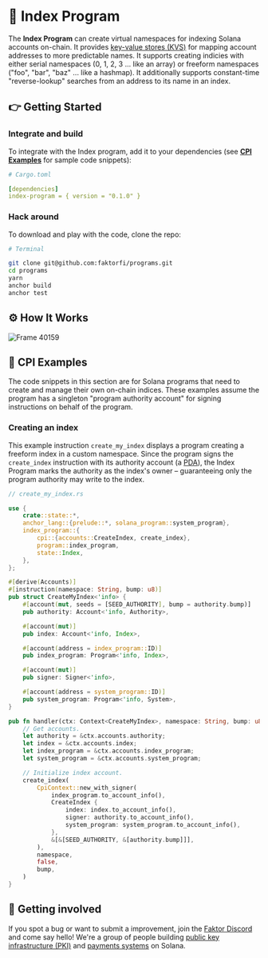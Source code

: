 # 🔢 Index Program

The **Index Program** can create virtual namespaces for indexing Solana accounts on-chain. It provides [key-value stores (KVS)](https://en.wikipedia.org/wiki/Key%E2%80%93value_database) for mapping account addresses to more predictable names. It supports creating indicies with either serial namespaces (0, 1, 2, 3 ... like an array) or freeform namespaces ("foo", "bar", "baz" ... like a hashmap). It additionally supports constant-time "reverse-lookup" searches from an address to its name in an index.


## 👉 Getting Started

### Integrate and build

To integrate with the Index program, add it to your dependencies (see [**CPI Examples**](https://github.com/faktorfi/programs/tree/main/programs/index/#cpi-examples) for sample code snippets):

```yaml
# Cargo.toml

[dependencies]
index-program = { version = "0.1.0" }
```

### Hack around

To download and play with the code, clone the repo:

```sh
# Terminal

git clone git@github.com:faktorfi/programs.git
cd programs
yarn
anchor build
anchor test
```


## ⚙️ How It Works

![Frame 40159](https://user-images.githubusercontent.com/8634334/146040947-f246e623-b105-447e-8ab4-bc4a59eabc52.png)



## 🦀 CPI Examples

The code snippets in this section are for Solana programs that need to create and manage their own on-chain indices. These examples assume the program has a singleton "program authority account" for signing instructions on behalf of the program.

### Creating an index

This example instruction `create_my_index` displays a program creating a freeform index in a custom namespace. Since the program signs the `create_index` instruction with its authority account (a [PDA](https://docs.solana.com/developing/programming-model/calling-between-programs#program-derived-addresses)), the Index Program marks the authority as the index's owner – guaranteeing only the program authority may write to the index.

```rs
// create_my_index.rs

use {
    crate::state::*,
    anchor_lang::{prelude::*, solana_program::system_program},
    index_program::{
        cpi::{accounts::CreateIndex, create_index},
        program::index_program,
        state::Index,
    },
};

#[derive(Accounts)]
#[instruction(namespace: String, bump: u8)]
pub struct CreateMyIndex<'info> {
    #[account(mut, seeds = [SEED_AUTHORITY], bump = authority.bump)]
    pub authority: Account<'info, Authority>,

    #[account(mut)]
    pub index: Account<'info, Index>,

    #[account(address = index_program::ID)]
    pub index_program: Program<'info, Index>,

    #[account(mut)]
    pub signer: Signer<'info>,

    #[account(address = system_program::ID)]
    pub system_program: Program<'info, System>,
}

pub fn handler(ctx: Context<CreateMyIndex>, namespace: String, bump: u8) -> ProgramResult {
    // Get accounts.
    let authority = &ctx.accounts.authority;
    let index = &ctx.accounts.index;
    let index_program = &ctx.accounts.index_program;
    let system_program = &ctx.accounts.system_program;

    // Initialize index account.
    create_index(
        CpiContext::new_with_signer(
            index_program.to_account_info(),
            CreateIndex {
                index: index.to_account_info(),
                signer: authority.to_account_info(),
                system_program: system_program.to_account_info(),
            },
            &[&[SEED_AUTHORITY, &[authority.bump]]],
        ),
        namespace,
        false,
        bump,
    )
}
```

## 👋 Getting involved

If you spot a bug or want to submit a improvement, join the [Faktor Discord](https://discord.gg/EdsWFHczfy) and come say hello! We're a group of people building [public key infrastructure (PKI)](https://en.wikipedia.org/wiki/Public_key_infrastructure) and [payments systems](https://faktor.finance) on Solana.
